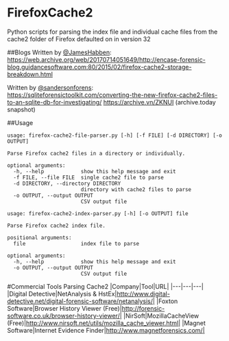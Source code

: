 FirefoxCache2
=============
Python scripts for parsing the index file and individual cache files from the cache2 folder of Firefox defaulted on in version 32

##Blogs
Written by [@JamesHabben](https://twitter.com/JamesHabben):<br>
https://web.archive.org/web/20170714051649/http://encase-forensic-blog.guidancesoftware.com:80/2015/02/firefox-cache2-storage-breakdown.html

Written by [@sandersonforens](https://twitter.com/sandersonforens):<br>
https://sqliteforensictoolkit.com/converting-the-new-firefox-cache2-files-to-an-sqlite-db-for-investigating/
https://archive.vn/ZKNUI (archive.today snapshot)



##Usage
```
usage: firefox-cache2-file-parser.py [-h] [-f FILE] [-d DIRECTORY] [-o OUTPUT]

Parse Firefox cache2 files in a directory or individually.

optional arguments:
  -h, --help            show this help message and exit
  -f FILE, --file FILE  single cache2 file to parse
  -d DIRECTORY, --directory DIRECTORY
                        directory with cache2 files to parse
  -o OUTPUT, --output OUTPUT
                        CSV output file
```

```
usage: firefox-cache2-index-parser.py [-h] [-o OUTPUT] file

Parse Firefox cache2 index file.

positional arguments:
  file                  index file to parse

optional arguments:
  -h, --help            show this help message and exit
  -o OUTPUT, --output OUTPUT
                        CSV output file

```

#Commercial Tools Parsing Cache2
|Company|Tool|URL|
|---|---|---|
|Digital Detective|NetAnalysis & HstEx|http://www.digital-detective.net/digital-forensic-software/netanalysis/|
|Foxton Software|Browser History Viewer (Free)|http://forensic-software.co.uk/browser-history-viewer/|
|NirSoft|MozillaCacheView (Free)|http://www.nirsoft.net/utils/mozilla_cache_viewer.html|
|Magnet Software|Internet Evidence Finder|http://www.magnetforensics.com/|
